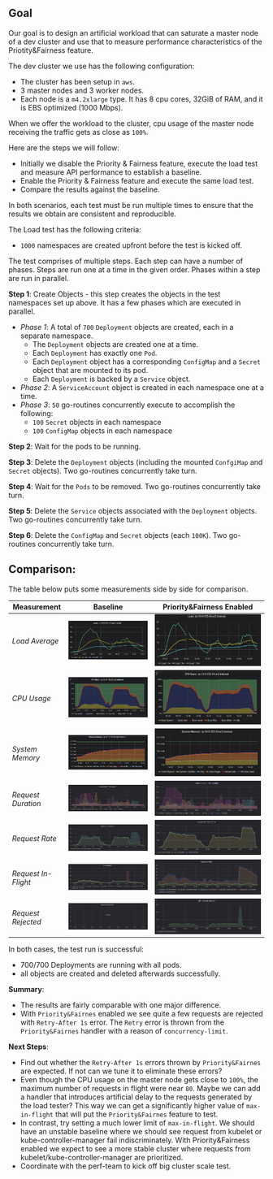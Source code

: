 ## Goal
Our goal is to design an artificial workload that can saturate a master node of a dev cluster and use that to 
measure performance characteristics of the Priotity&Fairness feature.   

The dev cluster we use has the following configuration:
* The cluster has been setup in `aws`.
* 3 master nodes and 3 worker nodes.
* Each node is a `m4.2xlarge` type. It has 8 cpu cores, 32GiB of RAM, and it is EBS optimized (1000 Mbps).

When we offer the workload to the cluster, cpu usage of the master node receiving the traffic gets as close as `100%`.

Here are the steps we will follow:
* Initially we disable the Priority & Fairness feature, execute the load test and measure API performance to establish a baseline. 
* Enable the Priority & Fairness feature and execute the same load test.
* Compare the results against the baseline.

In both scenarios, each test must be run multiple times to ensure that the results we obtain are consistent and reproducible.


The Load test has the following criteria:
* `1000` namespaces are created upfront before the test is kicked off.

The test comprises of multiple steps. Each step can have a number of phases. Steps are run one at a time in the given 
order. Phases within a step are run in parallel. 

**Step 1**: Create Objects - this step creates the objects in the test namespaces set up above. It has a few phases which 
are executed in parallel.
* *Phase 1*: A total of `700` `Deployment` objects are created, each in a separate namespace.
  * The `Deployment` objects are created one at a time.
  * Each `Deployment` has exactly one `Pod`.
  * Each `Deployment` object has a corresponding `ConfigMap` and a `Secret` object that are mounted to its pod. 
  * Each `Deployment` is backed by a `Service` object.
* *Phase 2*: A `ServiceAccount` object is created in each namespace one at a time.
* *Phase 3*: `50` go-routines concurrently execute to accomplish the following:
  * `100` `Secret` objects in each namespace
  * `100` `ConfigMap` objects in each namespace

**Step 2**: Wait for the pods to be running.

**Step 3**: Delete the `Deployment` objects (including the mounted `ConfgiMap` and `Secret` objects). Two go-routines 
concurrently take turn.

**Step 4**: Wait for the `Pods` to be removed. Two go-routines concurrently take turn.

**Step 5**: Delete the `Service` objects associated with the `Deployment` objects. Two go-routines concurrently take turn. 

**Step 6**: Delete the `ConfigMap` and `Secret` objects (each `100K`). Two go-routines concurrently take turn.

## Comparison:
The table below puts some measurements side by side for comparison.  

Measurement | Baseline | Priority&Fairness Enabled
--- | --- | ---
*Load Average* | ![load-average](baseline/baseline-load-average.png)  | ![load-average](pf-enabled/pf-enabled-load-average.png)
*CPU Usage* | ![load-average](baseline/baseline-cpu-usage.png)  | ![load-average](pf-enabled/pf-enabled-cpu-usage.png)
*System Memory* | ![load-average](baseline/baseline-system-memory.png)  | ![load-average](pf-enabled/pf-enabled-system-memory.png)
*Request Duration* | ![load-average](baseline/baseline-request-duration.png)  | ![load-average](pf-enabled/pf-enabled-request-duration.png)
*Request Rate* | ![load-average](baseline/baseline-request-rate-by-instance.png)  | ![load-average](pf-enabled/pf-enabled-request-rate-by-instance.png)
*Request In-Flight* | ![load-average](baseline/baseline-request-in-flight.png)  | ![load-average](pf-enabled/pf-enabled-request-in-flight.png)
*Request Rejected* | ![load-average](baseline/baseline-request-termination-rate.png)  | ![load-average](pf-enabled/pf-enabled-request-termination-rate.png)

In both cases, the test run is successful:
* 700/700 Deployments are running with all pods.
* all objects are created and deleted afterwards successfully.

**Summary**:
* The results are fairly comparable with one major difference.
* With `Priority&Fairnes` enabled we see quite a few requests are rejected with `Retry-After 1s` error. The 
  `Retry` error is thrown from the `Priority&Fairnes` handler with a reason of `concurrency-limit`.
  
**Next Steps**:
* Find out whether the `Retry-After 1s` errors thrown by `Priority&Fairnes` are expected. If not can we tune it to 
  eliminate these errors?
* Even though the CPU usage on the master node gets close to `100%`, the maximum number of requests in flight were 
  near `80`. Maybe we can add a handler that introduces artificial delay to the requests generated by the load tester? 
  This way we can get a significantly higher value of `max-in-flight` that will put the `Priority&Fairnes` feature to test.
* In contrast, try setting a much lower limit of `max-in-flight`. We should have an unstable baseline where we should see
  request from kubelet or kube-controller-manager fail indiscriminately. With Priority&Fairness enabled we expect to see a 
  more stable cluster where requests from kubelet/kube-controller-manager are prioritized. 
* Coordinate with the perf-team to kick off big cluster scale test.
